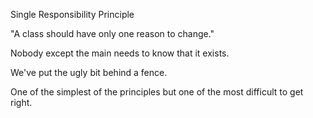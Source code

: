 Single Responsibility Principle

"A class should have only one reason to change."

Nobody except the main needs to know that it exists.

We've put the ugly bit behind a fence.

One of the simplest of the principles but one of the most difficult to get right.
